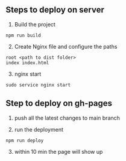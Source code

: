 ## Steps to deploy on server 

1. Build the project
```shell
npm run build
``` 

2. Create Nginx file and configure the paths

```shell
root <path to dist folder>
index index.html
```

3. nginx start

```shell
sudo service nginx start
```

## Step to deploy on gh-pages 

1. push all the latest changes to main branch 

2. run the deployment 

```shell 
npm run deploy
```

3. within 10 min the page will show up 